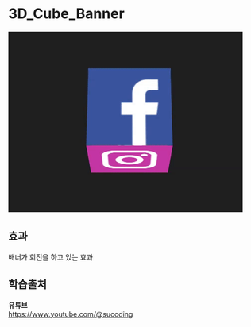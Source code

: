 # 3D_Cube_Banner
<img src="./image.gif">

## 효과  
배너가 회전을 하고 있는 효과 

## 학습출처
**유튜브**    
https://www.youtube.com/@sucoding    

